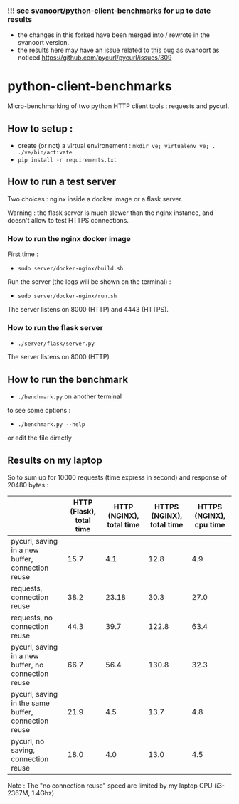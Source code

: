 ### !!! see [svanoort/python-client-benchmarks](https://github.com/svanoort/python-client-benchmarks) for up to date results
* the changes in this forked have been merged into / rewrote in the svanoort version.
* the results here may have an issue related to [this bug](https://bugzilla.redhat.com/show_bug.cgi?id=1130239) as svanoort as noticed https://github.com/pycurl/pycurl/issues/309 

# python-client-benchmarks
Micro-benchmarking of two python HTTP client tools : requests and pycurl.

## How to setup :
* create (or not) a virtual environement : ```mkdir ve; virtualenv ve; . ./ve/bin/activate```
* ```pip install -r requirements.txt```

## How to run a test server

Two choices : nginx inside a docker image or a flask server.

Warning : the flask server is much slower than the nginx instance, and doesn't allow to test HTTPS connections.

### How to run the nginx docker image
First time :
* ```sudo server/docker-nginx/build.sh```

Run the server (the logs will be shown on the terminal) :
* ```sudo server/docker-nginx/run.sh```

The server listens on 8000 (HTTP) and 4443 (HTTPS).

### How to run the flask server
* ```./server/flask/server.py```

The server listens on 8000 (HTTP)

## How to run the benchmark
* ```./benchmark.py``` on another terminal

to see some options :
* ```./benchmark.py --help```  

or edit the file directly

## Results on my laptop

So to sum up for 10000 requests (time express in second) and response of 20480 bytes : 

|                                                     | HTTP (Flask), total time | HTTP (NGINX), total time | HTTPS (NGINX), total time | HTTPS (NGINX), cpu time |
|-----------------------------------------------------|--------------|--------------|---------------|-------------------------|
| pycurl, saving in a new buffer, connection reuse    |     15.7     |      4.1     |      12.8     |           4.9           |
| requests, connection reuse                          |     38.2     |     23.18    |      30.3     |           27.0          |
| requests, no connection reuse                       |     44.3     |     39.7     |     122.8     |           63.4          |
| pycurl, saving in a new buffer, no connection reuse |     66.7     |     56.4     |     130.8     |           32.3          |
| pycurl, saving in the same buffer, connection reuse |     21.9     |      4.5     |      13.7     |           4.8           |
| pycurl, no saving, connection reuse                 |     18.0     |      4.0     |      13.0     |           4.5           |

Note : The "no connection reuse" speed are limited by my laptop CPU (i3-2367M, 1.4Ghz)
